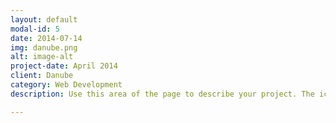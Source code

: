 ```yaml
---
layout: default
modal-id: 5
date: 2014-07-14
img: danube.png
alt: image-alt
project-date: April 2014
client: Danube
category: Web Development
description: Use this area of the page to describe your project. The icon above is part of a free icon set by <a href="https://sellfy.com/p/8Q9P/jV3VZ/">Flat Icons</a>. On their website, you can download their free set with 16 icons, or you can purchase the entire set with 146 icons for only $12!

---
```

